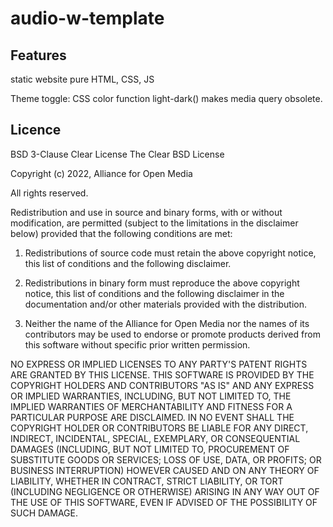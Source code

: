 # audio-w-template

## Features

static website
pure HTML, CSS, JS

Theme toggle: CSS color function light-dark() makes media query obsolete.

## Licence
BSD 3-Clause Clear License The Clear BSD License

Copyright (c) 2022, Alliance for Open Media

All rights reserved.

Redistribution and use in source and binary forms, with or without modification, are permitted (subject to the limitations in the disclaimer below) provided that the following conditions are met:

1. Redistributions of source code must retain the above copyright
notice, this list of conditions and the following disclaimer.

2. Redistributions in binary form must reproduce the above copyright
notice, this list of conditions and the following disclaimer in
the documentation and/or other materials provided with the distribution.

3. Neither the name of the Alliance for Open Media nor the names of its
contributors may be used to endorse or promote products derived from
this software without specific prior written permission.


NO EXPRESS OR IMPLIED LICENSES TO ANY PARTY'S PATENT RIGHTS ARE GRANTED BY THIS LICENSE.
THIS SOFTWARE IS PROVIDED BY THE COPYRIGHT HOLDERS AND CONTRIBUTORS "AS IS" AND ANY
EXPRESS OR IMPLIED WARRANTIES, INCLUDING, BUT NOT LIMITED TO, THE IMPLIED WARRANTIES
OF MERCHANTABILITY AND FITNESS FOR A PARTICULAR PURPOSE ARE DISCLAIMED. IN NO EVENT SHALL
THE COPYRIGHT HOLDER OR CONTRIBUTORS BE LIABLE FOR ANY DIRECT, INDIRECT, INCIDENTAL,
SPECIAL, EXEMPLARY, OR CONSEQUENTIAL DAMAGES (INCLUDING, BUT NOT LIMITED TO, PROCUREMENT
OF SUBSTITUTE GOODS OR SERVICES; LOSS OF USE, DATA, OR PROFITS; OR BUSINESS INTERRUPTION)
HOWEVER CAUSED AND ON ANY THEORY OF LIABILITY, WHETHER IN CONTRACT, STRICT LIABILITY,
OR TORT (INCLUDING NEGLIGENCE OR OTHERWISE) ARISING IN ANY WAY OUT OF THE USE OF THIS
SOFTWARE, EVEN IF ADVISED OF THE POSSIBILITY OF SUCH DAMAGE.
